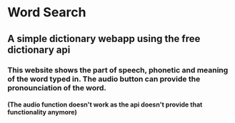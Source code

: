# Word Search

## A simple dictionary webapp using the free dictionary api

### This website shows the part of speech, phonetic and meaning of the word typed in. The audio button can provide the pronounciation of the word.
#### (The audio function doesn't work as the api doesn't provide that functionality anymore)